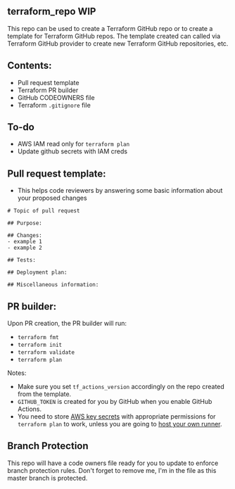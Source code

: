 ## terraform_repo WIP
This repo can be used to create a Terraform GitHub repo or to create a template for Terraform GitHub repos.
The template created can called via Terraform GitHub provider to create new Terraform GitHub repositories, etc.

## Contents:
- Pull request template 
- Terraform PR builder 
- GitHub CODEOWNERS file
- Terraform `.gitignore` file

## To-do
- AWS IAM read only for `terraform plan`
- Update github secrets with IAM creds

## Pull request template:
- This helps code reviewers by answering some basic information about your proposed changes
```
# Topic of pull request

## Purpose:

## Changes:
- example 1
- example 2

## Tests:

## Deployment plan:

## Miscellaneous information:
```

## PR builder:
 Upon PR creation, the PR builder will run: 
  - `terraform fmt`
  - `terraform init`
  - `terraform validate`
  - `terraform plan`

Notes:
- Make sure you set `tf_actions_version` accordingly on the repo created from the template.
- `GITHUB_TOKEN` is created for you by GitHub when you enable GitHub Actions.
- You need to store [AWS key secrets](https://help.github.com/en/actions/configuring-and-managing-workflows/creating-and-storing-encrypted-secrets) with appropriate permissions for `terraform plan` to work,  unless you are going to [host your own runner](https://help.github.com/en/actions/hosting-your-own-runners).

## Branch Protection
This repo will have a code owners file ready for you to update to enforce branch protection rules.  Don't forget to remove me, I'm in the file as this master branch is protected.